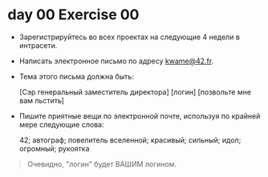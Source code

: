 # day 00 Exercise 00

* Зарегистрируйтесь во всех проектах на следующие 4 недели в интрасети.
* Написать электронное письмо по адресу kwame@42.fr.
* Тема этого письма должна быть:

	[Сэр генеральный заместитель директора] [логин] [позвольте мне вам льстить]

* Пишите приятные вещи по электронной почте, используя по крайней мере следующие слова:

	42; автограф; повелитель вселенной; красивый; сильный; идол; огромный; рукоятка


> Очевидно, "логин" будет ВАШИМ логином.

